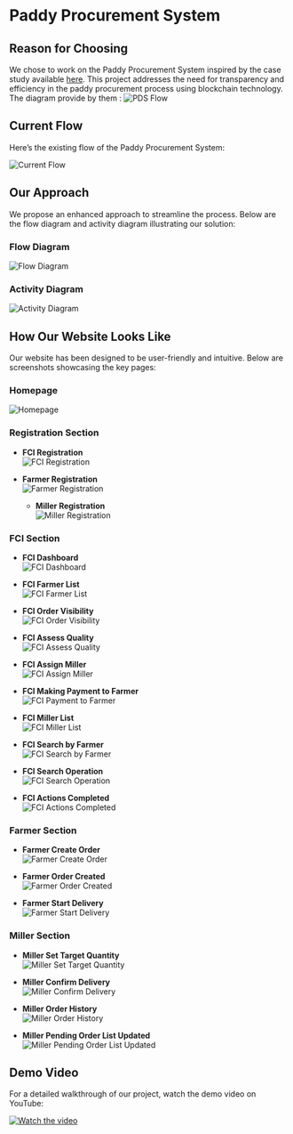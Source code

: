 # Paddy Procurement System

## Reason for Choosing
We chose to work on the Paddy Procurement System inspired by the case study available [here](https://blockchain.gov.in/Home/CaseStudy?CaseStudy=PDS). This project addresses the need for transparency and efficiency in the paddy procurement process using blockchain technology. The diagram provide by them :
![PDS Flow](./assets/pds-image.png)


## Current Flow

Here’s the existing flow of the Paddy Procurement System:

![Current Flow](./assets/current_flow.png)

## Our Approach

We propose an enhanced approach to streamline the process. Below are the flow diagram and activity diagram illustrating our solution:

### Flow Diagram
![Flow Diagram](./assets/flow_diagram.png)

### Activity Diagram
![Activity Diagram](./assets/activity_diagram.png)

## How Our Website Looks Like

Our website has been designed to be user-friendly and intuitive. Below are screenshots showcasing the key pages:

### Homepage
![Homepage](./assets/homepage.png)

### Registration Section

- **FCI Registration**  
  ![FCI Registration](./assets/fci_regd.png)

- **Farmer Registration**  
  ![Farmer Registration](./assets/farmer_regd.png)

  - **Miller Registration**  
  ![Miller Registration](./assets/miller_regd.png)

### FCI Section

- **FCI Dashboard**  
  ![FCI Dashboard](./assets/fci_dashboard.png)

- **FCI Farmer List**  
  ![FCI Farmer List](./assets/fci_farmerList.png)

- **FCI Order Visibility**  
  ![FCI Order Visibility](./assets/fci_order_visible.png)

- **FCI Assess Quality**  
  ![FCI Assess Quality](./assets/fci_assessQuality.png)

- **FCI Assign Miller**  
  ![FCI Assign Miller](./assets/fci_assignMiller.png)

- **FCI Making Payment to Farmer**  
  ![FCI Payment to Farmer](./assets/fci_makingPaymentToFarmer.png)

- **FCI Miller List**  
  ![FCI Miller List](./assets/fci_millerList.png)

- **FCI Search by Farmer**  
  ![FCI Search by Farmer](./assets/fci_searchByFarmer.png)

- **FCI Search Operation**  
  ![FCI Search Operation](./assets/fci_searchOperation.png)

- **FCI Actions Completed**  
  ![FCI Actions Completed](./assets/fci_actionsCompleted.png)

### Farmer Section

- **Farmer Create Order**  
  ![Farmer Create Order](./assets/farmer_create_order.png)

- **Farmer Order Created**  
  ![Farmer Order Created](./assets/farmer_order_created.png)

- **Farmer Start Delivery**  
  ![Farmer Start Delivery](./assets/farmer_startDelivery.png)

### Miller Section

- **Miller Set Target Quantity**  
  ![Miller Set Target Quantity](./assets/miller_setTargetQuant.png)

- **Miller Confirm Delivery**  
  ![Miller Confirm Delivery](./assets/miller_confirmDeliveryy.png)

- **Miller Order History**  
  ![Miller Order History](./assets/miller_orderHistory.png)

- **Miller Pending Order List Updated**  
  ![Miller Pending Order List Updated](./assets/miller_pendingOrderListUpdated.png)

## Demo Video

For a detailed walkthrough of our project, watch the demo video on YouTube:

[![Watch the video](https://img.youtube.com/vi/YOUTUBE_VIDEO_ID/maxresdefault.jpg)](https://www.youtube.com/watch?v=YOUTUBE_VIDEO_ID)
